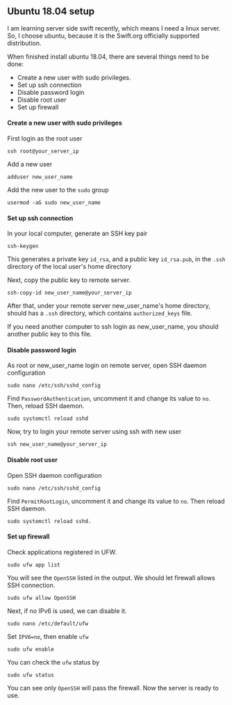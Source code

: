 ## Ubuntu 18.04 setup

I am learning server side swift recently, which means I need a linux server. So, I choose ubuntu, because it is the Swift.org officially supported distribution.

When finished install ubuntu 18.04, there are several things need to be done:
- Create a new user with sudo privileges.
- Set up ssh connection
- Disable password login
- Disable root user
- Set up firewall

#### Create a new user with sudo privileges
First login as the root user
```
ssh root@your_server_ip
```
Add a new user
```
adduser new_user_name
```
Add the new user to the `sudo` group
```
usermod -aG sudo new_user_name
```

#### Set up ssh connection
In your local computer, generate an SSH key pair
```
ssh-keygen
```
This generates a private key `id_rsa`, and a public key `id_rsa.pub`, in the `.ssh` directory of the local user's home directory

Next, copy the public key to remote server.
```
ssh-copy-id new_user_name@your_server_ip
```
After that, under your remote server new_user_name's home directory, should has a `.ssh` directory, which contains `authorized_keys` file.

If you need another computer to ssh login as new_user_name, you should another public key to this file.

#### Disable password login
As root or new_user_name login on remote server, open SSH daemon configuration
```
sudo nano /etc/ssh/sshd_config
```
Find `PasswordAuthentication`, uncomment it and change its value to `no`. Then, reload SSH daemon.
```
sudo systemctl reload sshd
```

Now, try to login your remote server using ssh with new user
```
ssh new_user_name@your_server_ip
```

#### Disable root user
Open SSH daemon configuration
```
sudo nano /etc/ssh/sshd_config
```
Find `PermitRootLogin`, uncomment it and change its value to `no`. Then reload SSH daemon.
```
sudo systemctl reload sshd.
```

#### Set up firewall
Check applications registered in UFW.
```
sudo ufw app list
```
You will see the `OpenSSH` listed in the output. We should let firewall allows SSH connection.
```
sudo ufw allow OpenSSH
```
Next, if no IPv6 is used, we can disable it.
```
sudo nano /etc/default/ufw
```
Set `IPV6=no`, then enable `ufw`
```
sudo ufw enable
```
You can check the `ufw` status by
```
sudo ufw status
```
You can see only `OpenSSH` will pass the firewall. Now the server is ready to use.
